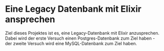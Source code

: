 # Eine Legacy Datenbank mit Elixir ansprechen

Ziel dieses Projektes ist es, eine Legacy-Datenbank mit Elixir anzusprechen.
Dabei wird der erste Versuch einen Postgres-Datenbank zum Ziel haben - der
zweite Versuch wird eine MySQL-Datenbank zum Ziel haben.
